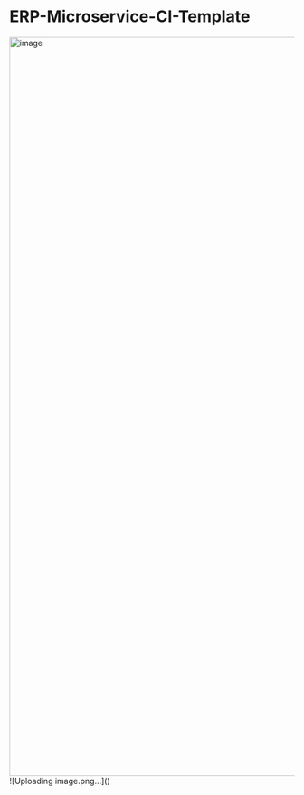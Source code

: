 # ERP-Microservice-CI-Template
<img width="1306" alt="image" src="https://github.com/erdemerbaba/ERP-Microservice-CI-Template/assets/57148700/4badd450-0f22-4591-a53d-298fc1ffbe18">
![Uploading image.png…]()
